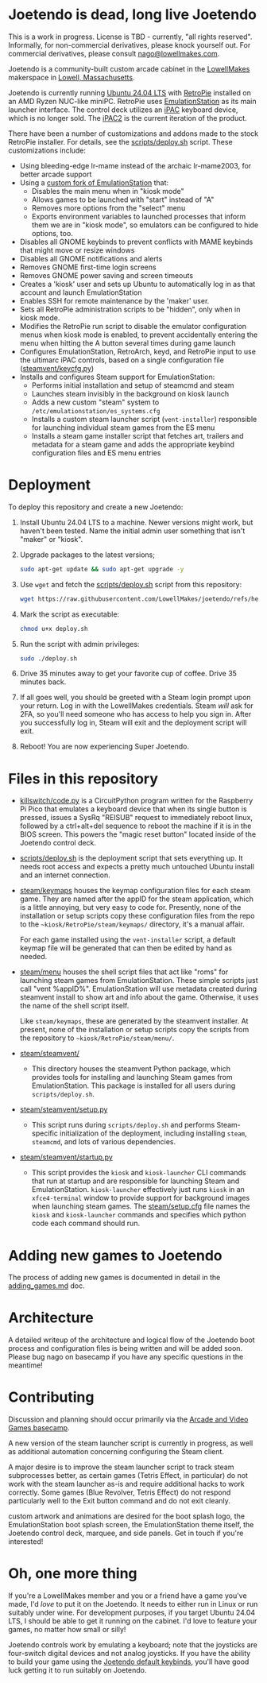 # Joetendo is dead, long live Joetendo

This is a work in progress. License is TBD - currently, "all rights
reserved". Informally, for non-commercial derivatives, please knock
yourself out. For commercial derivatives, please consult
nago@lowellmakes.com.

Joetendo is a community-built custom arcade cabinet in the [LowellMakes](https://lowellmakes.com/)
makerspace in [Lowell, Massachusetts](https://en.wikipedia.org/wiki/Lowell,_Massachusetts).

Joetendo is currently running [Ubuntu 24.04 LTS](https://ubuntu.com/download/desktop) with [RetroPie](https://retropie.org.uk/) installed
on an AMD Ryzen NUC-like miniPC. RetroPie uses [EmulationStation](https://emulationstation.org/) as its
main launcher interface. The control deck utilizes an 
[iPAC](https://web.archive.org/web/20130106004021/https://www.ultimarc.com/ipac1.html)
keyboard device, which is no longer sold. The
[iPAC2](https://www.ultimarc.com/control-interfaces/i-pacs/i-pac2/) is
the current iteration of the product.

There have been a number of customizations and addons made to the stock
RetroPie installer. For details, see the
[scripts/deploy.sh](https://github.com/LowellMakes/joetendo/blob/main/scripts/deploy.sh)
script. These customizations include:

  - Using bleeding-edge lr-mame instead of the archaic lr-mame2003, for
    better arcade support
  - Using a [custom fork of EmulationStation](https://github.com/LowellMakes/EmulationStation) that:
    - Disables the main menu when in "kiosk mode"
    - Allows games to be launched with "start" instead of "A"
    - Removes more options from the "select" menu
    - Exports environment variables to launched processes that inform
      them we are in "kiosk mode", so emulators can be configured to
      hide options, too.
  - Disables all GNOME keybinds to prevent conflicts with MAME keybinds
    that might move or resize windows
  - Disables all GNOME notifications and alerts
  - Removes GNOME first-time login screens
  - Removes GNOME power saving and screen timeouts
  - Creates a 'kiosk' user and sets up Ubuntu to automatically log in as
    that account and launch EmulationStation
  - Enables SSH for remote maintenance by the 'maker' user.
  - Sets all RetroPie administration scripts to be "hidden", only when
    in kiosk mode.
  - Modifies the RetroPie run script to disable the emulator
    configuration menus when kiosk mode is enabled, to prevent
    accidentally entering the menu when hitting the A button several
    times during game launch
  - Configures EmulationStation, RetroArch, keyd, and RetroPie input to
    use the ultimarc iPAC controls, based on a single configuration file
    ([steamvent/keycfg.py](https://github.com/LowellMakes/joetendo/blob/main/steam/steamvent/keycfg.py))
  - Installs and configures Steam support for EmulationStation:
    - Performs initial installation and setup of steamcmd and steam
    - Launches steam invisibly in the background on kiosk launch
    - Adds a new custom "steam" system to `/etc/emulationstation/es_systems.cfg`
    - Installs a custom steam launcher script (`vent-installer`) responsible
      for launching individual steam games from the ES menu
    - Installs a steam game installer script that fetches art, trailers
      and metadata for a steam game and adds the appropriate keybind
      configuration files and ES menu entries


# Deployment

To deploy this repository and create a new Joetendo:

1. Install Ubuntu 24.04 LTS to a machine. Newer versions might work, but
   haven't been tested. Name the initial admin user something that isn't
   "maker" or "kiosk".

2. Upgrade packages to the latest versions;
   ```sh
   sudo apt-get update && sudo apt-get upgrade -y
   ```

3. Use `wget` and fetch the
   [scripts/deploy.sh](https://github.com/LowellMakes/joetendo/blob/main/scripts/deploy.sh)
   script from this repository:
   ```sh
   wget https://raw.githubusercontent.com/LowellMakes/joetendo/refs/heads/main/scripts/deploy.sh
   ```

4. Mark the script as executable:
   ```sh
   chmod u+x deploy.sh
   ```

5. Run the script with admin privileges:
   ```sh
   sudo ./deploy.sh
   ```

6. Drive 35 minutes away to get your favorite cup of coffee.
   Drive 35 minutes back.

7. If all goes well, you should be greeted with a Steam login prompt
   upon your return. Log in with the LowellMakes credentials. Steam
   *will* ask for 2FA, so you'll need someone who has access to help you
   sign in. After you successfully log in, Steam will exit and the
   deployment script will exit.

8. Reboot! You are now experiencing Super Joetendo.


# Files in this repository

-
  [killswitch/code.py](https://github.com/LowellMakes/joetendo/blob/main/killswitch/code.py)
  is a CircuitPython program written for the Raspberry Pi Pico that
  emulates a keyboard device that when its single button is pressed,
  issues a SysRq "REISUB" request to immediately reboot linux, followed
  by a ctrl+alt+del sequence to reboot the machine if it is in the BIOS
  screen. This powers the "magic reset button" located inside of the
  Joetendo control deck.

-
  [scripts/deploy.sh](https://github.com/LowellMakes/joetendo/blob/main/scripts/deploy.sh)
  is the deployment script that sets everything up. It needs root access
  and expects a pretty much untouched Ubuntu install and an internet
  connection.

-
  [steam/keymaps](https://github.com/LowellMakes/joetendo/tree/main/steam/keymaps)
  houses the keymap configuration files for each steam game. They are
  named after the appID for the steam application, which is a little
  annoying, but very easy to code for. Presently, none of the
  installation or setup scripts copy these configuration files from the
  repo to the `~kiosk/RetroPie/steam/keymaps/` directory, it's a manual
  affair.

  For each game installed using the `vent-installer` script, a default
  keymap file will be generated that can then be edited by hand as
  needed.

-
  [steam/menu](https://github.com/LowellMakes/joetendo/tree/main/steam/menu)
  houses the shell script files that act like "roms" for launching steam
  games from EmulationStation. These simple scripts just call "vent
  %appID%". EmulationStation will use metadata created during steamvent
  install to show art and info about the game. Otherwise, it uses the
  name of the shell script itself.

  Like `steam/keymaps`, these are generated by the steamvent
  installer. At present, none of the installation or setup scripts copy
  the scripts from the repository to `~kiosk/RetroPie/steam/menu/`.

-
  [steam/steamvent/](https://github.com/LowellMakes/joetendo/tree/main/steam/steamvent)
  - This directory houses the steamvent Python package, which provides
  tools for installing and launching Steam games from
  EmulationStation. This package is installed for all users during
  `scripts/deploy.sh`.

-
  [steam/steamvent/setup.py](https://github.com/LowellMakes/joetendo/blob/main/steam/steamvent/setup.py)
  - This script runs during `scripts/deploy.sh` and performs
  Steam-specific initialization of the deployment, including installing
  `steam`, `steamcmd`, and lots of various dependencies.

-
  [steam/steamvent/startup.py](https://github.com/LowellMakes/joetendo/blob/main/steam/steamvent/startup.py)
  - This script provides the `kiosk` and `kiosk-launcher` CLI commands
  that run at startup and are responsible for launching Steam and
  EmulationStation. `kiosk-launcher` effectively just runs `kiosk` in an
  `xfce4-terminal` window to provide support for background images when
  launching steam games. The
  [steam/setup.cfg](https://github.com/LowellMakes/joetendo/blob/main/steam/setup.cfg)
  file names the `kiosk` and `kiosk-launcher` commands and specifies
  which python code each command should run.


# Adding new games to Joetendo

The process of adding new games is documented in detail in the
[adding_games.md](https://github.com/LowellMakes/joetendo/blob/main/adding_games.md)
doc.


# Architecture

A detailed writeup of the architecture and logical flow of the Joetendo
boot process and configuration files is being written and will be added
soon. Please bug nago on basecamp if you have any specific questions in
the meantime!


# Contributing

Discussion and planning should occur primarily via the [Arcade and Video
Games basecamp](https://3.basecamp.com/3376147/projects/1248767).

A new version of the steam launcher script is currently in progress, as
well as additional automation concerning configuring the Steam client.

A major desire is to improve the steam launcher script to track steam
subprocesses better, as certain games (Tetris Effect, in particular) do
not work with the steam launcher as-is and require additional hacks to
work correctly. Some games (Blue Revolver, Tetris Effect) do not respond
particularly well to the Exit button command and do not exit cleanly.

custom artwork and animations are desired for the boot splash logo, the
EmulationStation boot splash screen, the EmulationStation theme itself,
the Joetendo control deck, marquee, and side panels. Get in touch if
you're interested!


# Oh, one more thing

If you're a LowellMakes member and you or a friend have a game you've
made, I'd *love* to put it on the Joetendo. It needs to either run in
Linux or run suitably under wine. For development purposes, if you
target Ubuntu 24.04 LTS, I should be able to get it running on the
cabinet. I'd love to feature your games, no matter how small or silly!

Joetendo controls work by emulating a keyboard; note that the joysticks
are four-switch digital devices and not analog joysticks. If you have
the ability to build your game using the [Joetendo default
keybinds](https://github.com/LowellMakes/joetendo/blob/main/ipac.rst),
you'll have good luck getting it to run suitably on Joetendo.
